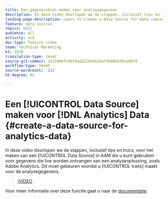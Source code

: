 ```yaml
---
title: Een gegevensbron maken voor analysegegevens
description: In deze video doorlopen we de stappen, inclusief tips en trucs, voor het maken van een gegevensbron in AAM die u kunt gebruiken voor gegevens die live worden verzonden vanuit een analyseoplossing, zoals Adobe Analytics. Dit moet gebeuren voordat u eigenschappen voor de analysegegevens maakt.
landing-page-description: Learn to create a Data Source for data coming in live from an analytics solution, like Adobe Analytics. Do this prior to creating traits for the analytics data.
feature: data sources
topics: null
audience: all
activity: use
doc-type: feature video
team: Technical Marketing
kt: 2928
translation-type: tm+mt
source-git-commit: 2d159b6fc09f8ada22b94529af4d806839ce9979
workflow-type: tm+mt
source-wordcount: '121'
ht-degree: 0%

---
```



# Een [!UICONTROL Data Source] maken voor [!DNL Analytics] Data {#create-a-data-source-for-analytics-data}

In deze video doorlopen we de stappen, inclusief tips en trucs, voor het maken van een [!UICONTROL Data Source] in AAM die u kunt gebruiken voor gegevens die live worden ontvangen van een analyseoplossing, zoals Adobe Analytics. Dit moet gebeuren voordat u [!UICONTROL traits] maakt voor de analysegegevens.

>[!VIDEO](https://video.tv.adobe.com/v/27329/?quality=12)

Voor meer informatie over deze functie gaat u naar de [documentatie](https://marketing.adobe.com/resources/help/en_US/aam/c_datasources.html).
